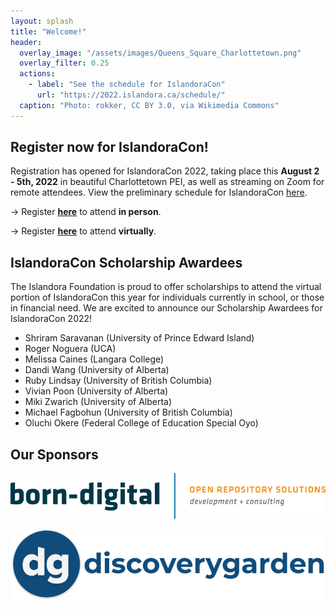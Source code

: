 ```yaml
---
layout: splash
title: "Welcome!"
header:
  overlay_image: "/assets/images/Queens_Square_Charlottetown.png"
  overlay_filter: 0.25
  actions:
    - label: "See the schedule for IslandoraCon"
      url: "https://2022.islandora.ca/schedule/"
  caption: "Photo: rokker, CC BY 3.0, via Wikimedia Commons"
---
```


## Register now for IslandoraCon!

Registration has opened for IslandoraCon 2022, taking place this **August 2 - 5th, 2022** in beautiful Charlottetown PEI, as well as streaming on Zoom for remote attendees. View the preliminary schedule for IslandoraCon [here](https://2022.islandora.ca/schedule/).

→ Register [**here**](https://www.eventbrite.ca/e/islandoracon-2022-tickets-313517187347) to attend **in person**.

→ Register [**here**](https://www.eventbrite.ca/e/islandoracon-2022-virtual-tickets-317680469837) to attend **virtually**.

## IslandoraCon Scholarship Awardees

The Islandora Foundation is proud to offer scholarships to attend the virtual portion of IslandoraCon this year for individuals currently in school, or those in financial need. We are excited to announce our Scholarship Awardees for IslandoraCon 2022!

* Shriram Saravanan (University of Prince Edward Island)
* Roger Noguera (UCA)
* Melissa Caines (Langara College)
* Dandi Wang (University of Alberta)
* Ruby Lindsay (University of British Columbia)
* Vivian Poon (University of Alberta)
* Miki Zwarich (University of Alberta)
* Michael Fagbohun (University of British Columbia)
* Oluchi Okere (Federal College of Education Special Oyo)

## Our Sponsors

<p align="center"><a href="https://www.born-digital.com/"><img src="assets/images/born-digital-logo.png" alt="Born-Digital logo" /></a></p>



<p align="center"><a href="https://www.discoverygarden.ca/"><img src="assets/images/discoverygarden-logo.png" alt="Discoverygarden logo" width=500 /></a></p>
